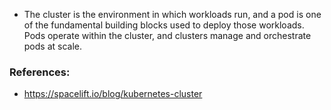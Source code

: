 -  The cluster is the environment in which workloads run, and a pod is one of the fundamental building blocks used to deploy those workloads. Pods operate within the cluster, and clusters manage and orchestrate pods at scale.

### References:
- https://spacelift.io/blog/kubernetes-cluster
